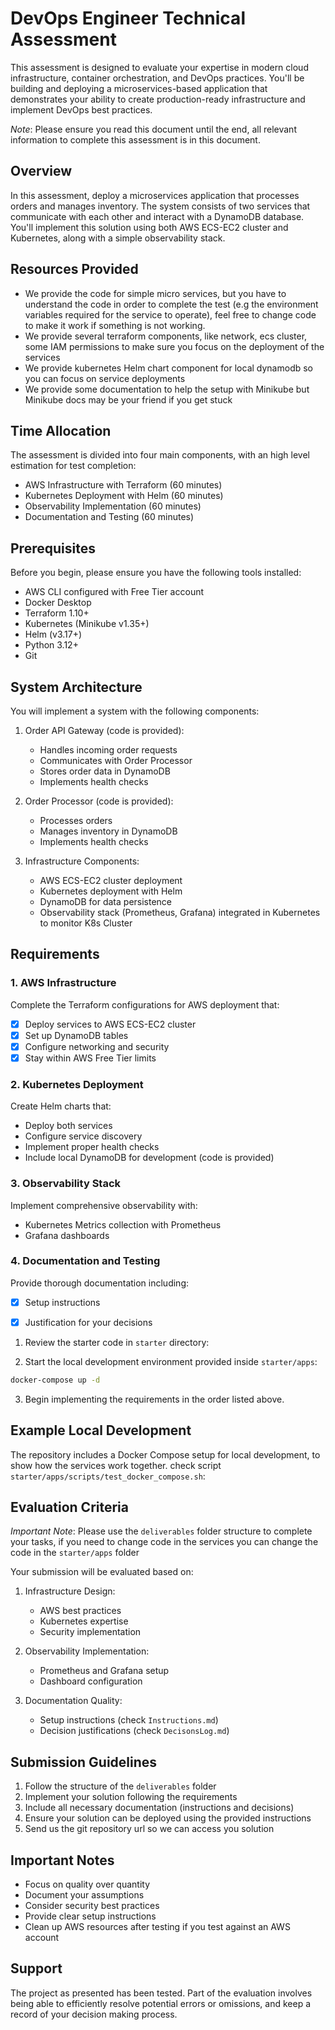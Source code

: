 # DevOps Engineer Technical Assessment

This assessment is designed to evaluate your expertise in modern cloud infrastructure, container orchestration, and DevOps practices. You'll be building and deploying a microservices-based application that demonstrates your ability to create production-ready infrastructure and implement DevOps best practices.

*Note*: Please ensure you read this document until the end, all relevant information to complete this assessment is in this document.

## Overview

In this assessment, deploy a microservices application that processes orders and manages inventory. The system consists of two services that communicate with each other and interact with a DynamoDB database. You'll implement this solution using both AWS ECS-EC2 cluster and Kubernetes, along with a simple observability stack. 

## Resources Provided
- We provide the code for simple micro services, but you have to understand the code in order to complete the test (e.g the environment variables required for the service to operate), feel free to change code to make it work if something is not working. 
- We provide several terraform components, like network, ecs cluster, some IAM permissions to make sure you focus on the deployment of the services 
- We provide kubernetes Helm chart component for local dynamodb so you can focus on service deployments
- We provide some documentation to help the setup with Minikube but Minikube docs may be your friend if you get stuck

## Time Allocation

The assessment is divided into four main components, with an high level estimation for test completion:
- AWS Infrastructure with Terraform (60 minutes)
- Kubernetes Deployment with Helm (60 minutes)
- Observability Implementation (60 minutes)
- Documentation and Testing (60 minutes)

## Prerequisites

Before you begin, please ensure you have the following tools installed:

- AWS CLI configured with Free Tier account
- Docker Desktop
- Terraform 1.10+
- Kubernetes (Minikube v1.35+)
- Helm (v3.17+)
- Python 3.12+
- Git

## System Architecture

You will implement a system with the following components:

1. Order API Gateway (code is provided):
   - Handles incoming order requests
   - Communicates with Order Processor
   - Stores order data in DynamoDB
   - Implements health checks

2. Order Processor (code is provided):
   - Processes orders
   - Manages inventory in DynamoDB
   - Implements health checks

3. Infrastructure Components:
   - AWS ECS-EC2 cluster deployment
   - Kubernetes deployment with Helm
   - DynamoDB for data persistence
   - Observability stack (Prometheus, Grafana) integrated in Kubernetes to monitor K8s Cluster

## Requirements

### 1. AWS Infrastructure

Complete the Terraform configurations for AWS deployment that:
- [x] Deploy services to AWS ECS-EC2 cluster
- [x] Set up DynamoDB tables
- [x] Configure networking and security
- [x] Stay within AWS Free Tier limits

### 2. Kubernetes Deployment

Create Helm charts that:
-  Deploy both services
- Configure service discovery
- Implement proper health checks
- Include local DynamoDB for development (code is provided)

### 3. Observability Stack

Implement comprehensive observability with:
- Kubernetes Metrics collection with Prometheus
- Grafana dashboards

### 4. Documentation and Testing

Provide thorough documentation including:
- [x] Setup instructions
- [x] Justification for your decisions


1. Review the starter code in `starter` directory:

2. Start the local development environment provided inside `starter/apps`:
```bash
docker-compose up -d
```

3. Begin implementing the requirements in the order listed above.

## Example Local Development

The repository includes a Docker Compose setup for local development, to show how the services work together. check script `starter/apps/scripts/test_docker_compose.sh`:

## Evaluation Criteria

*Important Note*: Please use the `deliverables` folder structure to complete your tasks, if you need to change code in the services you can change the code in the `starter/apps` folder

Your submission will be evaluated based on:

1. Infrastructure Design:
   - AWS best practices
   - Kubernetes expertise
   - Security implementation

2. Observability Implementation:
   - Prometheus and Grafana setup
   - Dashboard configuration

3. Documentation Quality:
   - Setup instructions (check `Instructions.md`)
   - Decision justifications (check `DecisonsLog.md`)

## Submission Guidelines

1. Follow the structure of the `deliverables` folder 
2. Implement your solution following the requirements
3. Include all necessary documentation (instructions and decisions)
4. Ensure your solution can be deployed using the provided instructions
5. Send us the git repository url so we can access you solution  

## Important Notes

- Focus on quality over quantity
- Document your assumptions
- Consider security best practices
- Provide clear setup instructions
- Clean up AWS resources after testing if you test against an AWS account

## Support

The project as presented has been tested. Part of the evaluation involves being able to efficiently resolve potential errors or omissions, and keep a record of your decision making process.
